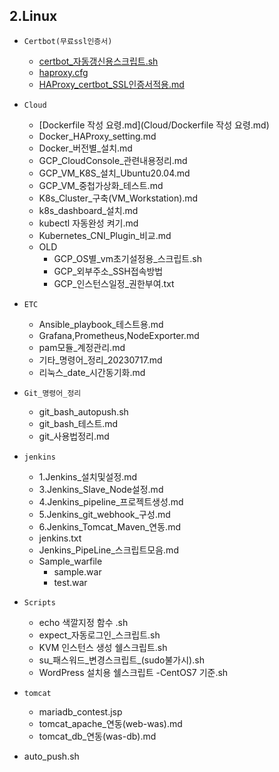 ## 2.Linux
* `Certbot(무료ssl인증서)`
  * [certbot_자동갱신용스크립트.sh](Certbot(무료ssl인증서)/certbot_자동갱신용스크립트.sh)
  * [haproxy.cfg](Certbot(무료ssl인증서)/haproxy.cfg)
  * [HAProxy_certbot_SSL인증서적용.md](HAProxy_certbot_SSL인증서적용.md)
* `Cloud`
  * [Dockerfile 작성 요령.md](Cloud/Dockerfile 작성 요령.md)
  * Docker_HAProxy_setting.md
  * Docker_버전별_설치.md
  * GCP_CloudConsole_관련내용정리.md
  * GCP_VM_K8S_설치_Ubuntu20.04.md
  * GCP_VM_중첩가상화_테스트.md
  * K8s_Cluster_구축(VM_Workstation).md
  * k8s_dashboard_설치.md
  * kubectl 자동완성 켜기.md
  * Kubernetes_CNI_Plugin_비교.md
  * OLD
     * GCP_OS별_vm초기설정용_스크립트.sh
     * GCP_외부주소_SSH접속방법
     * GCP_인스턴스일정_권한부여.txt
* `ETC`
  * Ansible_playbook_테스트용.md
  * Grafana,Prometheus,NodeExporter.md
  * pam모듈_계정관리.md
  * 기타_명령어_정리_20230717.md
  * 리눅스_date_시간동기화.md

* `Git_명령어_정리`
  * git_bash_autopush.sh
  * git_bash_테스트.md
  * git_사용법정리.md

* `jenkins`
  * 1.Jenkins_설치및설정.md
  * 3.Jenkins_Slave_Node설정.md
  * 4.Jenkins_pipeline_프로젝트생성.md
  * 5.Jenkins_git_webhook_구성.md
  * 6.Jenkins_Tomcat_Maven_연동.md
  * jenkins.txt
  * Jenkins_PipeLine_스크립트모음.md
  * Sample_warfile
     * sample.war
     * test.war
* `Scripts`
  * echo 색깔지정 함수 .sh
  * expect_자동로그인_스크립트.sh
  * KVM 인스턴스 생성 쉘스크립트.sh
  * su_패스워드_변경스크립트_(sudo불가시).sh
  * WordPress 설치용 쉘스크립트 -CentOS7 기준.sh

* `tomcat`
   * mariadb_contest.jsp
   * tomcat_apache_연동(web-was).md
   * tomcat_db_연동(was-db).md

* auto_push.sh
